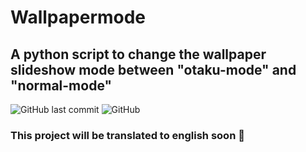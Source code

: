 # Wallpapermode
## A python script to change the wallpaper slideshow mode between "otaku-mode" and "normal-mode"

![GitHub last commit](https://img.shields.io/github/last-commit/joevtap/wallpapermode?color=%238152de)
![GitHub](https://img.shields.io/github/license/joevtap/wallpapermode?color=green)

### This project will be translated to english soon 🚧
